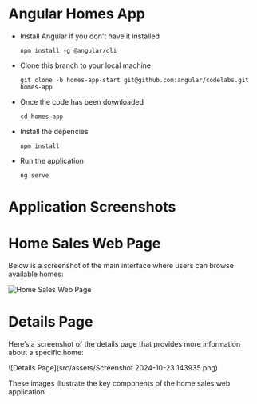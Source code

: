 # Angular Homes App
- Install Angular if you don't have it installed

  `npm install -g @angular/cli`

- Clone this branch to your local machine

  `git clone -b homes-app-start git@github.com:angular/codelabs.git homes-app`

- Once the code has been downloaded

  `cd homes-app`

- Install the depencies

  `npm install` 

- Run the application 

  `ng serve`

# Application Screenshots

# Home Sales Web Page

Below is a screenshot of the main interface where users can browse available homes:

![Home Sales Web Page](src/assets/screenshot-2024-10-23-143914.png)

# Details Page

Here’s a screenshot of the details page that provides more information about a specific home:

![Details Page](src/assets/Screenshot 2024-10-23 143935.png)

These images illustrate the key components of the home sales web application.

